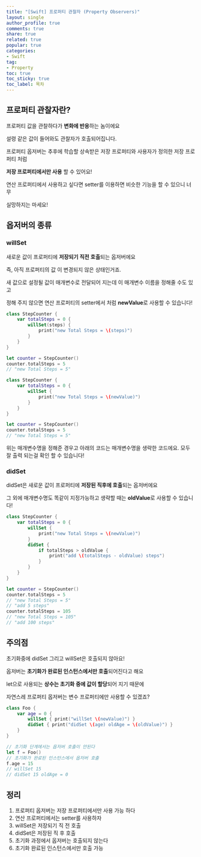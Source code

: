 ```yaml
---
title: "[Swift] 프로퍼티 관찰자 (Property Observers)"
layout: single
author_profile: true
comments: true
share: true
related: true
popular: true
categories:
- Swift
tag:
- Property
toc: true
toc_sticky: true
toc_label: 목차
---
```

## 프로퍼티 관찰자란?

프로퍼티 값을 관찰하다가 **변화에 반응**하는 놈이에요

설령 같은 값이 들어와도 관찰자가 호출되어집니다.

프로퍼티 옵저버는 추후에 학습할 상속받은 저장 프로퍼티와 사용자가 정의한 저장 프로퍼티 처럼

**저장 프로퍼티에서만 사용** 할 수 있어요!

연산 프로퍼티에서 사용하고 싶다면 setter를 이용하면 비슷한 기능을 할 수 있으니 너무 

실망하지는 마세요!

## 옵저버의 종류

### willSet

새로운 값이 프로퍼티에 **저장되기 직전 호출**되는 옵저버에요

즉, 아직 프로퍼티의 값 이 변경되지 않은 상태인거죠.

새 값으로 설정될 값이 매개변수로 전달되어 지는데 이 매개변수 이름을 정해줄 수도 있고

정해 주지 않으면 연산 프로퍼티의 setter에서 처럼 **newValue**로 사용할 수 있습니다!

```swift
class StepCounter {
    var totalSteps = 0 {
        willSet(steps) {
            print("new Total Steps = \(steps)")
        }
    }
}

let counter = StepCounter()
counter.totalSteps = 5
// "new Total Steps = 5"
```

```swift
class StepCounter {
	var totalSteps = 0 {
        willSet {
            print("new Total Steps = \(newValue)")
        }
    }
}

let counter = StepCounter()
counter.totalSteps = 5
// "new Total Steps = 5"
```

위는 매개변수명을 정해준 경우고 아래의 코드는 매개변수명을 생략한 코드에요. 모두 잘 출력 되는걸 확인 할 수 있습니다!

### didSet

didSet은 새로운 값이 프로퍼티에 **저장된 직후에 호출**되는 옵저버에요

그 외에 매개변수명도 똑같이 지정가능하고 생략할 때는 **oldValue**로 사용할 수 있습니다!

```swift
class StepCounter {
    var totalSteps = 0 {
        willSet {
            print("new Total Steps = \(newValue)")
        }
        didSet {
            if totalSteps > oldValue {
                print("add \(totalSteps - oldValue) steps")
            }
        }
    }
}

let counter = StepCounter()
counter.totalSteps = 5
// "new Total Steps = 5"
// "add 5 steps"
counter.totalSteps = 105
// "new Total Steps = 105"
// "add 100 steps"
```

## 주의점

초기화중에 didSet 그리고 willSet은 호출되지 않아요!

옵저버는 **초기화가 완료된 인스턴스에서만 호출**되어진다고 해요

let으로 사용되는 **상수는 초기화 중에 값이 할당**되어 지기 때문에

자연스레 프로퍼티 옵저버는 변수 프로퍼티에만 사용할 수 있겠죠?

```swift
class Foo {
    var age = 0 {
        willSet { print("willSet \(newValue)") }
        didSet { print("didSet \(age) oldAge = \(oldValue)") }
    }
}

// 초기화 단계에서는 옵저버 호출이 안된다
let f = Foo()
// 초기화가 완료된 인스턴스에서 옵저버 호출
f.age = 15 
// willSet 15
// didSet 15 oldAge = 0
```

## 정리

1. 프로퍼티 옵저버는 저장 프로퍼티에서만 사용 가능 하다
2. 연산 프로퍼티에서는 setter를 사용하자
3. willSet은 저장되기 직 전 호출
4. didSet은 저장된 직 후 호출 
5. 초기화 과정에서 옵저버는 호출되지 않는다
6. 초기화 완료된 인스턴스에서만 호출 가능
